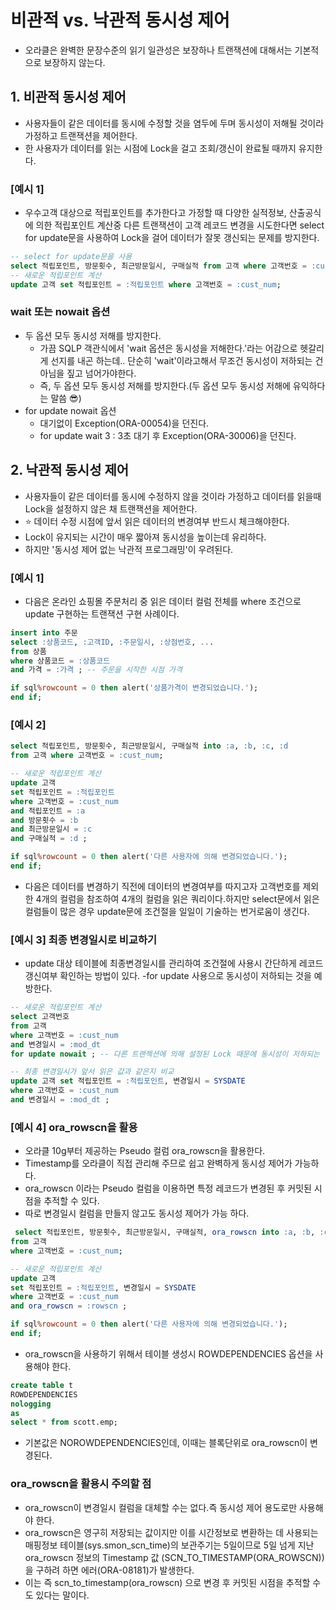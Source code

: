# 비관적 vs. 낙관적 동시성 제어
- 오라클은 완벽한 문장수준의 읽기 일관성은 보장하나 트랜잭션에 대해서는 기본적으로 보장하지 않는다.
## 1. 비관적 동시성 제어
- 사용자들이 같은 데이터를 동시에 수정할 것을 염두에 두며 동시성이 저해될 것이라 가정하고 트랜잭션을 제어한다.
- 한 사용자가 데이터를 읽는 시점에 Lock을 걸고 조회/갱신이 완료될 때까지 유지한다.
### [예시 1]
- 우수고객 대상으로 적립포인트를 추가한다고 가정할 때 다양한 실적정보, 산출공식에 의한 적립포인트 계산중 다른 트랜잭션이 고객 레코드 변경을 시도한다면 select for update문을 사용하여 Lock을 걸어 데이터가 잘못 갱신되는 문제를 방지한다.
```sql
-- select for update문을 사용
select 적립포인트, 방문횟수, 최근방문일시, 구매실적 from 고객 where 고객번호 = :cust_num for update nowait ;
-- 새로운 적립포인트 계산
update 고객 set 적립포인트 = :적립포인트 where 고객번호 = :cust_num;
```
### wait 또는 nowait 옵션
- 두 옵션 모두 동시성 저해를 방지한다.
  - 가끔 SQLP 객관식에서 'wait 옵션은 동시성을 저해한다.'라는 어감으로 헷갈리게 선지를 내곤 하는데.. 단순히 'wait'이라고해서 무조건 동시성이 저하되는 건 아님을 짚고 넘어가야한다.
  - 즉, 두 옵션 모두 동시성 저해를 방지한다.(두 옵션 모두 동시성 저해에 유익하다는 말씀 😎)
- for update nowait 옵션
  - 대기없이 Exception(ORA-00054)을 던진다.
  - for update wait 3 : 3초 대기 후 Exception(ORA-30006)을 던진다.
## 2. 낙관적 동시성 제어
- 사용자들이 같은 데이터를 동시에 수정하지 않을 것이라 가정하고 데이터를 읽을때 Lock을 설정하지 않은 채 트랜잭션을 제어한다.
- ⭐️ 데이터 수정 시점에 앞서 읽은 데이터의 변경여부 반드시 체크해야한다.
- Lock이 유지되는 시간이 매우 짧아져 동시성을 높이는데 유리하다.
- 하지만 '동시성 제어 없는 낙관적 프로그래밍'이 우려된다.
### [예시 1]
- 다음은 온라인 쇼핑몰 주문처리 중 읽은 데이터 컬럼 전체를 where 조건으로 update 구현하는 트랜잭션 구현 사례이다.
```sql
insert into 주문
select :상품코드, :고객ID, :주문일시, :상점번호, ...
from 상품
where 상품코드 = :상품코드
and 가격 = :가격 ; -- 주문을 시작한 시점 가격

if sql%rowcount = 0 then alert('상품가격이 변경되었습니다.');
end if;
```
### [예시 2]
```sql
select 적립포인트, 방문횟수, 최근방문일시, 구매실적 into :a, :b, :c, :d
from 고객 where 고객번호 = :cust_num;

-- 새로운 적립포인트 계산
update 고객
set 적립포인트 = :적립포인트
where 고객번호 = :cust_num
and 적립포인트 = :a
and 방문횟수 = :b
and 최근방문일시 = :c
and 구매실적 = :d ;

if sql%rowcount = 0 then alert('다른 사용자에 의해 변경되었습니다.');
end if;
```
- 다음은 데이터를 변경하기 직전에 데이터의 변경여부를 따지고자 고객번호를 제외한 4개의 컬럼을 참조하여 4개의 컬럼을 읽은 쿼리이다.하지만 select문에서 읽은 컬럼들이 많은 경우 update문에 조건절을 일일이 기술하는 번거로움이 생긴다.
### [예시 3] 최종 변경일시로 비교하기
- update 대상 테이블에 최종변경일시를 관리하여 조건절에 사용시 간단하게 레코드 갱신여부 확인하는 방법이 있다.
-for update 사용으로 동시성이 저하되는 것을 예방한다.
```sql
-- 새로운 적립포인트 계산
select 고객번호
from 고객
where 고객번호 = :cust_num
and 변경일시 = :mod_dt
for update nowait ; -- 다른 트랜젝션에 의해 설정된 Lock 때문에 동시성이 저하되는 것을 예방한다.

-- 최종 변경일시가 앞서 읽은 값과 같은지 비교
update 고객 set 적립포인트 = :적립포인트, 변경일시 = SYSDATE
where 고객번호 = :cust_num
and 변경일시 = :mod_dt ; 
```
### [예시 4] ora_rowscn을 활용
- 오라클 10g부터 제공하는 Pseudo 컬럼 ora_rowscn을 활용한다.
- Timestamp를 오라클이 직접 관리해 주므로 쉽고 완벽하게 동시성 제어가 가능하다.
- ora_rowscn 이라는 Pseudo 컬럼을 이용하면 특정 레코드가 변경된 후 커밋된 시점을 추적할 수 있다.
- 따로 변경일시 컬럼을 만들지 않고도 동시성 제어가 가능 하다.
```sql
 select 적립포인트, 방문횟수, 최근방문일시, 구매실적, ora_rowscn into :a, :b, :c, :d, :rowscn
from 고객
where 고객번호 = :cust_num;

-- 새로운 적립포인트 계산
update 고객
set 적립포인트 = :적립포인트, 변경일시 = SYSDATE
where 고객번호 = :cust_num
and ora_rowscn = :rowscn ;

if sql%rowcount = 0 then alert('다른 사용자에 의해 변경되었습니다.');
end if;
```
- ora_rowscn을 사용하기 위해서 테이블 생성시 ROWDEPENDENCIES 옵션을 사용해야 한다.
```sql
create table t
ROWDEPENDENCIES
nologging
as
select * from scott.emp;
```
- 기본값은 NOROWDEPENDENCIES인데, 이때는 블록단위로 ora_rowscn이 변경된다. 
### ora_rowscn을 활용시 주의할 점
- ora_rowscn이 변경일시 컬럼을 대체할 수는 없다.즉 동시성 제어 용도로만 사용해야 한다.
- ora_rowscn은 영구히 저장되는 값이지만 이를 시간정보로 변환하는 데 사용되는 매핑정보 테이블(sys.smon_scn_time)의 보관주기는 5일이므로 5일 넘게 지난 ora_rowscn 정보의 Timestamp 값 (SCN_TO_TIMESTAMP(ORA_ROWSCN))을 구하려 하면 에러(ORA-08181)가 발생한다.
- 이는 즉 scn_to_timestamp(ora_rowscn) 으로 변경 후 커밋된 시점을 추적할 수도 있다는 말이다.